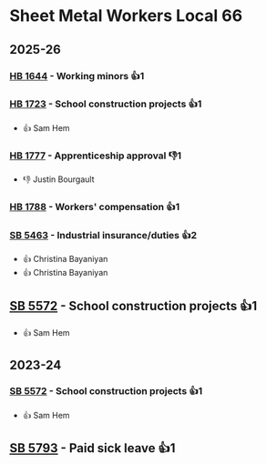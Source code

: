 # Sheet Metal Workers Local 66
## 2025-26

### [HB 1644](/bill/2025-26/hb/1644/) - Working minors 👍1  

### [HB 1723](/bill/2025-26/hb/1723/) - School construction projects 👍1  
* 👍 Sam Hem

### [HB 1777](/bill/2025-26/hb/1777/) - Apprenticeship approval  👎1 
* 👎 Justin Bourgault

### [HB 1788](/bill/2025-26/hb/1788/) - Workers' compensation 👍1  

### [SB 5463](/bill/2025-26/sb/5463/) - Industrial insurance/duties 👍2  
* 👍 Christina Bayaniyan
* 👍 Christina Bayaniyan

## [SB 5572](/bill/2025-26/sb/5572/) - School construction projects 👍1  
* 👍 Sam Hem

## 2023-24

### [SB 5572](/bill/2023-24/sb/5572/) - School construction projects 👍1  
* 👍 Sam Hem

## [SB 5793](/bill/2023-24/sb/5793/) - Paid sick leave 👍1  
